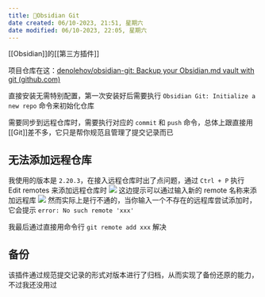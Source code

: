 ```yaml
---
title: 🤖Obsidian Git
date created: 06/10-2023, 21:51, 星期六
date modified: 06/10-2023, 22:05, 星期六
---
```


[[Obsidian]]的[[第三方插件]]

项目仓库在这：[denolehov/obsidian-git: Backup your Obsidian.md vault with git (github.com)](https://github.com/denolehov/obsidian-git)

直接安装无需特别配置，第一次安装好后需要执行 `Obsidian Git: Initialize a new repo` 命令来初始化仓库

需要同步到远程仓库时，需要执行对应的 `commit` 和 `push` 命令，总体上跟直接用[[Git]]差不多，它只是帮你规范且管理了提交记录而已

## 无法添加远程仓库

我使用的版本是 `2.20.3`，在接入远程仓库时出了点问题，通过 `Ctrl + P` 执行 Edit remotes 来添加远程仓库时
![](https://vercel-proxy.norah1to.com/proxy/raw.githubusercontent.com/NoraH1to/cdn/master/img/20230610215635.png)
这边提示可以通过输入新的 remote 名称来添加远程库
![](https://vercel-proxy.norah1to.com/proxy/raw.githubusercontent.com/NoraH1to/cdn/master/img/20230610215856.png)
然而实际上是行不通的，当你输入一个不存在的远程库尝试添加时，它会提示 `error: No such remote 'xxx'`

我最后通过直接用命令行 `git remote add xxx` 解决

## 备份

该插件通过规范提交记录的形式对版本进行了归档，从而实现了备份还原的能力，不过我还没用过

